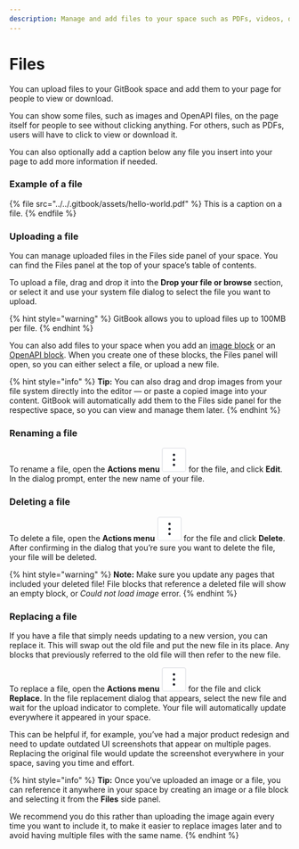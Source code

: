 ```yaml
---
description: Manage and add files to your space such as PDFs, videos, documents and more
---
```


# Files

You can upload files to your GitBook space and add them to your page for people to view or download.

You can show some files, such as images and OpenAPI files, on the page itself for people to see without clicking anything. For others, such as PDFs, users will have to click to view or download it.

You can also optionally add a caption below any file you insert into your page to add more information if needed.

### Example of a file <a href="#example-of-a-file" id="example-of-a-file"></a>

{% file src="../../.gitbook/assets/hello-world.pdf" %}
This is a caption on a file.
{% endfile %}

### Uploading a file

You can manage uploaded files in the Files side panel of your space. You can find the Files panel at the top of your space’s table of contents.

To upload a file, drag and drop it into the **Drop your file or browse** section, or select it and use your system file dialog to select the file you want to upload.&#x20;

{% hint style="warning" %}
GitBook allows you to upload files up to 100MB per file.
{% endhint %}

You can also add files to your space when you add an [image block](insert-images.md) or an [OpenAPI block](../openapi/). When you create one of these blocks, the Files panel will open, so you can either select a file, or upload a new file.

{% hint style="info" %}
**Tip:** You can also drag and drop images from your file system directly into the editor — or paste a copied image into your content. GitBook will automatically add them to the Files side panel for the respective space, so you can view and manage them later.
{% endhint %}

### Renaming a file

To rename a file, open the **Actions menu** <picture><source srcset="../../.gitbook/assets/actions - dark.svg" media="(prefers-color-scheme: dark)"><img src="../../.gitbook/assets/actions.svg" alt=""></picture> for the file, and click **Edit**. In the dialog prompt, enter the new name of your file.

### Deleting a file

To delete a file, open the **Actions menu** <picture><source srcset="../../.gitbook/assets/actions - dark.svg" media="(prefers-color-scheme: dark)"><img src="../../.gitbook/assets/actions.svg" alt=""></picture> for the file and click **Delete**. After confirming in the dialog that you’re sure you want to delete the file, your file will be deleted.&#x20;

{% hint style="warning" %}
**Note:** Make sure you update any pages that included your deleted file! File blocks that reference a deleted file will show an empty block, or _Could not load image_ error.
{% endhint %}

### Replacing a file

If you have a file that simply needs updating to a new version, you can replace it. This will swap out the old file and put the new file in its place. Any blocks that previously referred to the old file will then refer to the new file.

To replace a file, open the **Actions menu** <picture><source srcset="../../.gitbook/assets/actions - dark.svg" media="(prefers-color-scheme: dark)"><img src="../../.gitbook/assets/actions.svg" alt=""></picture> for the file and click **Replace**. In the file replacement dialog that appears, select the new file and wait for the upload indicator to complete. Your file will automatically update everywhere it appeared in your space.

This can be helpful if, for example, you’ve had a major product redesign and need to update outdated UI screenshots that appear on multiple pages. Replacing the original file would update the screenshot everywhere in your space, saving you time and effort.

{% hint style="info" %}
**Tip:** Once you’ve uploaded an image or a file, you can reference it anywhere in your space by creating an image or a file block and selecting it from the **Files** side panel.&#x20;

We recommend you do this rather than uploading the image again every time you want to include it, to make it easier to replace images later and to avoid having multiple files with the same name.
{% endhint %}
